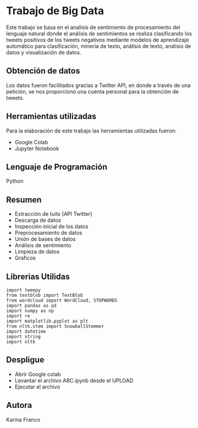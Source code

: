 # Trabajo de Big Data
Este trabajo se basa en el analisis de sentimiento de procesamiento del lenguaje natural donde el análisis de sentimientos se realiza clasificando los tweets positivos de los tweets negativos mediante modelos de aprendizaje automático para clasificación, minería de texto, análisis de texto, análisis de datos y visualización de datos.

## Obtención de datos 
Los datos fueron facilitados gracias a Twitter API, en donde a través de una petición, se nos proporcionó una cuenta personal para la obtención de tweets. 

## Herramientas utilizadas
Para la elaboración de este trabajo las herramientas utilizadas fueron:
* Google Colab
* Jupyter Notebook

## Lenguaje de Programación
Python

## Resumen
* Extracción de tuits (API Twitter)
* Descarga de datos
* Inspección inicial de los datos
* Preprocesamiento de datos
* Unión de bases de datos
* Análisis de sentimiento 
* Limpieza de datos
* Graficos

## Librerias Utilidas
```
import tweepy
from textblob import TextBlob
from wordcloud import WordCloud, STOPWORDS
import pandas as pd
import numpy as np
import re
import matplotlib.pyplot as plt
from nltk.stem import SnowballStemmer
import datetime
import string
import nltk
```
## Despligue
* Abrir Google colab
* Levantar el archivo ABC.ipynb desde el UPLOAD
* Ejecutar el archivo

## Autora
Karina Franco
